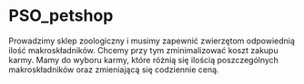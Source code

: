 # PSO_petshop

Prowadzimy sklep zoologiczny i musimy zapewnić zwierzętom odpowiednią ilość makroskładników. Chcemy przy tym zminimalizować koszt zakupu karmy. Mamy do wyboru karmy, które różnią się ilością poszczególnych makroskładników oraz zmieniającą się codziennie ceną. 
 
